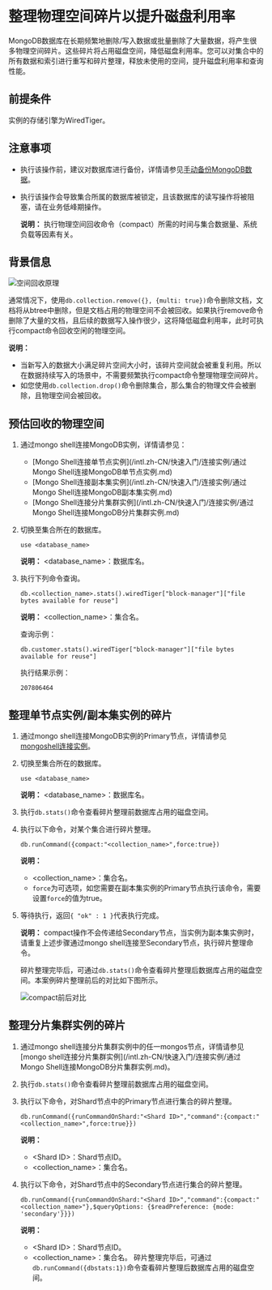 # 整理物理空间碎片以提升磁盘利用率

MongoDB数据库在长期频繁地删除/写入数据或批量删除了大量数据，将产生很多物理空间碎片。这些碎片将占用磁盘空间，降低磁盘利用率。您可以对集合中的所有数据和索引进行重写和碎片整理，释放未使用的空间，提升磁盘利用率和查询性能。

## 前提条件

实例的存储引擎为WiredTiger。

## 注意事项

-   执行该操作前，建议对数据库进行备份，详情请参见[手动备份MongoDB数据](/intl.zh-CN/用户指南/数据备份/手动备份MongoDB数据.md)。
-   执行该操作会导致集合所属的数据库被锁定，且该数据库的读写操作将被阻塞，请在业务低峰期操作。

    **说明：** 执行物理空间回收命令（compact）所需的时间与集合数据量、系统负载等因素有关。


## 背景信息

![空间回收原理](https://static-aliyun-doc.oss-accelerate.aliyuncs.com/assets/img/zh-CN/9797080951/p55162.gif)

通常情况下，使用`db.collection.remove({}, {multi: true})`命令删除文档，文档将从btree中删除，但是文档占用的物理空间不会被回收。如果执行remove命令删除了大量的文档，且后续的数据写入操作很少，这将降低磁盘利用率，此时可执行compact命令回收空闲的物理空间。

**说明：**

-   当新写入的数据大小满足碎片空间大小时，该碎片空间就会被重复利用。所以在数据持续写入的场景中，不需要频繁执行compact命令整理物理空间碎片。
-   如您使用`db.collection.drop()`命令删除集合，那么集合的物理文件会被删除，且物理空间会被回收。

## 预估回收的物理空间

1.  通过mongo shell连接MongoDB实例，详情请参见：

    -   [Mongo Shell连接单节点实例](/intl.zh-CN/快速入门/连接实例/通过Mongo Shell连接MongoDB单节点实例.md)
    -   [Mongo Shell连接副本集实例](/intl.zh-CN/快速入门/连接实例/通过Mongo Shell连接MongoDB副本集实例.md)
    -   [Mongo Shell连接分片集群实例](/intl.zh-CN/快速入门/连接实例/通过Mongo Shell连接MongoDB分片集群实例.md)
2.  切换至集合所在的数据库。

    ```
    use <database_name>
    ```

    **说明：** <database\_name\>：数据库名。

3.  执行下列命令查询。

    ```
    db.<collection_name>.stats().wiredTiger["block-manager"]["file bytes available for reuse"]
    ```

    **说明：** <collection\_name\>：集合名。

    查询示例：

    ```
    db.customer.stats().wiredTiger["block-manager"]["file bytes available for reuse"]
    ```

    执行结果示例：

    ```
    207806464
    ```


## 整理单节点实例/副本集实例的碎片

1.  通过mongo shell连接MongoDB实例的Primary节点，详情请参见[mongoshell连接实例]()。

2.  切换至集合所在的数据库。

    ```
    use <database_name>
    ```

    **说明：** <database\_name\>：数据库名。

3.  执行`db.stats()`命令查看碎片整理前数据库占用的磁盘空间。

4.  执行以下命令，对某个集合进行碎片整理。

    ```
    db.runCommand({compact:"<collection_name>",force:true})
    ```

    **说明：**

    -   <collection\_name\>：集合名。
    -   `force`为可选项，如您需要在副本集实例的Primary节点执行该命令，需要设置`force`的值为true。
5.  等待执行，返回`{ "ok" : 1 }`代表执行完成。

    **说明：** compact操作不会传递给Secondary节点，当实例为副本集实例时，请重复上述步骤通过mongo shell连接至Secondary节点，执行碎片整理命令。

    碎片整理完毕后，可通过`db.stats()`命令查看碎片整理后数据库占用的磁盘空间。本案例碎片整理前后的对比如下图所示。

    ![compact前后对比](https://static-aliyun-doc.oss-accelerate.aliyuncs.com/assets/img/zh-CN/9797080951/p55634.gif)


## 整理分片集群实例的碎片

1.  通过mongo shell连接分片集群实例中的任一mongos节点，详情请参见[mongo shell连接分片集群实例](/intl.zh-CN/快速入门/连接实例/通过Mongo Shell连接MongoDB分片集群实例.md)。

2.  执行`db.stats()`命令查看碎片整理前数据库占用的磁盘空间。

3.  执行以下命令，对Shard节点中的Primary节点进行集合的碎片整理。

    ```
    db.runCommand({runCommandOnShard:"<Shard ID>","command":{compact:"<collection_name>",force:true}})
    ```

    **说明：**

    -   <Shard ID\>：Shard节点ID。
    -   <collection\_name\>：集合名。
4.  执行以下命令，对Shard节点中的Secondary节点进行集合的碎片整理。

    ```
    db.runCommand({runCommandOnShard:"<Shard ID>","command":{compact:"<collection_name>"},$queryOptions: {$readPreference: {mode: 'secondary'}}})
    ```

    **说明：**

    -   <Shard ID\>：Shard节点ID。
    -   <collection\_name\>：集合名。
    碎片整理完毕后，可通过`db.runCommand({dbstats:1})`命令查看碎片整理后数据库占用的磁盘空间。


